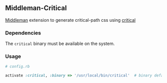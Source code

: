 ## Middleman-Critical

[Middleman](https://middlemanapp.com/) extension to generate critical-path css using [critical](https://github.com/addyosmani/critical)

### Dependencies

The `critical` binary must be available on the system.


### Usage


```ruby
# config.rb

activate :critical, :binary => '/usr/local/bin/critical'  # binary defaults to 'critical'

```
